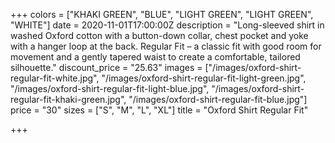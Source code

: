 +++
colors = ["KHAKI GREEN", "BLUE", "LIGHT GREEN", "LIGHT GREEN", "WHITE"]
date = 2020-11-01T17:00:00Z
description = "Long-sleeved shirt in washed Oxford cotton with a button-down collar, chest pocket and yoke with a hanger loop at the back. Regular Fit – a classic fit with good room for movement and a gently tapered waist to create a comfortable, tailored silhouette."
discount_price = "25.63"
images = ["/images/oxford-shirt-regular-fit-white.jpg", "/images/oxford-shirt-regular-fit-light-green.jpg", "/images/oxford-shirt-regular-fit-light-blue.jpg", "/images/oxford-shirt-regular-fit-khaki-green.jpg", "/images/oxford-shirt-regular-fit-blue.jpg"]
price = "30"
sizes = ["S", "M", "L", "XL"]
title = "Oxford Shirt Regular Fit"

+++
